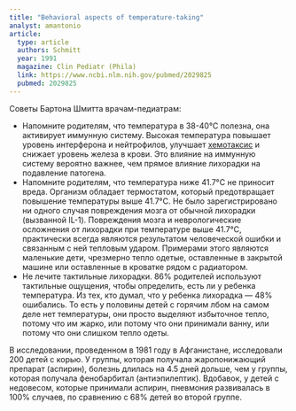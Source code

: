 ```yaml
---
title: "Behavioral aspects of temperature-taking"
analyst: amantonio
article:
  type: article
  authors: Schmitt
  year: 1991
  magazine: Clin Pediatr (Phila)
  link: https://www.ncbi.nlm.nih.gov/pubmed/2029825
  pubmed: 2029825
---
```


Советы Бартона Шмитта врачам-педиатрам:
- Напомните родителям, что температура в 38-40°C полезна, она активирует иммунную систему. Высокая температура повышает уровень интерферона и нейтрофилов, улучшает [хемотаксис](https://ru.wikipedia.org/wiki/Хемотаксис) и снижает уровень железа в крови. Это влияние на иммунную систему вероятно важнее, чем прямое влияние лихорадки на подавление патогена.
- Напомните родителям, что температура ниже 41.7°C не приносит вреда. Организм обладает термостатом, который предотвращает повышение температуры выше 41.7°C. Не было зарегистрировано ни одного случая повреждения мозга от обычной лихорадки (вызванной IL-1). Повреждения мозга и неврологические осложнения от лихорадки при температуре выше 41.7°C, практически всегда являются результатом человеческой ошибки и связанным с ней тепловым ударом. Примерами этого являются маленькие дети, чрезмерно тепло одетые, оставленные в закрытой машине или оставленные в кроватке рядом с радиатором.
- Не лечите тактильные лихорадки. 86% родителей используют тактильные ощущения, чтобы определить, есть ли у ребенка температура. Из тех, кто думал, что у ребенка лихорадка — 48% ошибались. То есть у половины детей с горячим лбом на самом деле нет температуры, они просто выделяют избыточное тепло, потому что им жарко, или потому что они принимали ванну, или потому что они слишком тепло одеты.

В исследовании, проведенном в 1981 году в Афганистане, исследовали 200 детей с корью. У группы, которая получала жаропонижающий препарат (аспирин), болезнь длилась на 4.5 дней дольше, чем у группы, которая получала фенобарбитал (антиэпилептик). Вдобавок, у детей с недовесом, которые принимали аспирин, пневмония развивалась в 100% случаев, по сравнению с 68% детей во второй группе.
